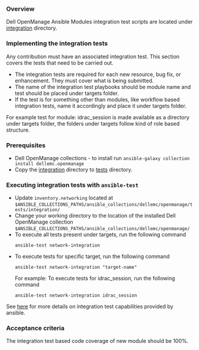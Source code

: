 ### Overview
Dell OpenManage Ansible Modules integration test scripts are located under [integration](./) directory.

### Implementing the integration tests
Any contribution must have an associated integration test. This section covers the
 tests that need to be carried out. 
* The integration tests are required for each new resource, bug fix, or enhancement. They must cover what is being submitted.
* The name of the integration test playbooks should be module name and test should be placed under targets folder.
* If the test is for something other than modules, like workflow based integration tests, name it accordingly and place it under targets folder.

For example test for module: idrac_session is made available as a directory under targets folder, the folders under targets follow kind of role based structure. 

### Prerequisites
* Dell OpenManage collections - to install run `ansible-galaxy collection install dellemc.openmanage`
* Copy the [integration](./) directory to [tests](https://github.com/dell/dellemc-openmanage-ansible-modules/tree/collections/tests) directory.

### Executing integration tests with `ansible-test`
* Update `inventory.networking` located at `$ANSIBLE_COLLECTIONS_PATHS/ansible_collections/dellemc/openmanage/tests/integration/`
* Change your working directory to the location of the installed Dell OpenManage collection `$ANSIBLE_COLLECTIONS_PATHS/ansible_collections/dellemc/openmanage/`
* To execute all tests present under targets, run the following command
    ```
    ansible-test network-integration
    ```
* To execute tests for specific target, run the following command
    ```
    ansible-test network-integration "target-name"
    ```
  For example: To execute tests for idrac_session, run the following command
    ```
    ansible-test network-integration idrac_session
    ```

See [here](https://docs.ansible.com/ansible/latest/dev_guide/testing_integration.html) for more details on integration test capabilities provided by ansible.

### Acceptance criteria
The integration test based code coverage of new module should be 100%.
